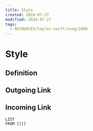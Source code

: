```yaml
---
title: Style
created: 2024-07-27
modified: 2024-07-27
tags:
  - RESOURCES/taylor-swift/song/1989
---
```

# Style
## Definition

## Outgoing Link

## Incoming Link
```dataview
LIST
FROM [[]]
```
